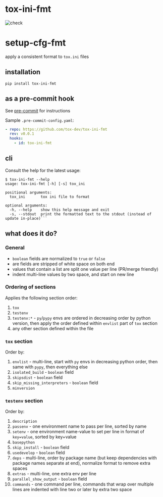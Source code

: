 # tox-ini-fmt

![check](https://github.com/tox-dev/tox-ini-fmt/workflows/check/badge.svg?branch=main)

# setup-cfg-fmt

apply a consistent format to `tox.ini` files

## installation

`pip install tox-ini-fmt`

## as a pre-commit hook

See [pre-commit](https://github.com/pre-commit/pre-commit) for instructions

Sample `.pre-commit-config.yaml`:

```yaml
- repo: https://github.com/tox-dev/tox-ini-fmt
  rev: v0.0.1
  hooks:
    - id: tox-ini-fmt
```

## cli

Consult the help for the latest usage:

````console
$ tox-ini-fmt --help
usage: tox-ini-fmt [-h] [-s] tox_ini

positional arguments:
  tox_ini       tox ini file to format

optional arguments:
  -h, --help    show this help message and exit
  -s, --stdout  print the formatted text to the stdout (instead of update in-place)```
````

## what does it do?

### General

- `boolean` fields are normalized to `true` or `false`
- are fields are stripped of white space on both end
- values that contain a list are split one value per line (PR/merge friendly)
- indent multi-line values by two space, and start on new line

### Ordering of sections

Applies the following section order:

1. `tox`
2. `testenv`
3. `testenv:*` - `py`/`pypy` envs are ordered in decreasing order by python version, then apply the order defined within
   `envlist` part of `tox` section
4. any other section defined within the file

### `tox` section

Order by:

1. `envlist` - multi-line, start with `py` envs in decreasing python order, then same with `pypy`, then everything else
2. `isolated_build` - `boolean` field
3. `skipsdist` - `boolean` field
4. `skip_missing_interpreters` - `boolean` field
5. `minversion`

### `testenv` section

Order by:

1. `description`
2. `passenv` - one environment name to pass per line, sorted by name
3. `setenv` - one environment name-value to set per line in format of `key=value`, sorted by key+value
4. `basepython`
5. `skip_install` - `boolean` field
6. `usedevelop` - `boolean` field
7. `deps` - multi-line, order by package name (but keep dependencies with package names separate at end), normalize
   format to remove extra spaces
8. `extras` - multi-line, one extra env per line
9. `parallel_show_output` - `boolean` field
10. `commands` - one command per line, commands that wrap over multiple lines are indented with line two or later by
    extra two space
